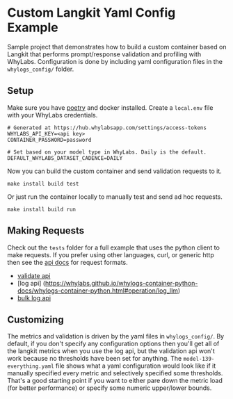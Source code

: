 # Custom Langkit Yaml Config Example

Sample project that demonstrates how to build a custom container based on Langkit that performs prompt/response validation and profiling
with WhyLabs. Configuration is done by including yaml configuration files in the `whylogs_config/` folder.

## Setup

Make sure you have [poetry](https://python-poetry.org/) and docker installed. Create a `local.env` file with your WhyLabs credentials.

```
# Generated at https://hub.whylabsapp.com/settings/access-tokens
WHYLABS_API_KEY=<api key>
CONTAINER_PASSWORD=password

# Set based on your model type in WhyLabs. Daily is the default.
DEFAULT_WHYLABS_DATASET_CADENCE=DAILY
```

Now you can build the custom container and send validation requests to it.

```
make install build test
```

Or just run the container locally to manually test and send ad hoc requests.

```
make install build run
```

## Making Requests

Check out the `tests` folder for a full example that uses the python client to make requests. If you prefer using other languages, curl, or
generic http then see the [api docs](https://whylabs.github.io/langkit-container-examples/api.html) for request formats.

- [validate api](https://whylabs.github.io/whylogs-container-python-docs/whylogs-container-python.html#operation/evaluate)
- [log api] (https://whylabs.github.io/whylogs-container-python-docs/whylogs-container-python.html#operation/log_llm)
- [bulk log api](https://whylabs.github.io/whylogs-container-python-docs/whylogs-container-python.html#operation/log)

## Customizing

The metrics and validation is driven by the yaml files in `whylogs_config/`. By default, if you don't specify any configuration options then
you'll get all of the langkit metrics when you use the log api, but the validation api won't work because no thresholds have been set for
anything. The `model-139-everything.yaml` file shows what a yaml configuration would look like if it manually specified every metric and
selectively specified some thresholds. That's a good starting point if you want to either pare down the metric load (for better performance)
or specify some numeric upper/lower bounds.
